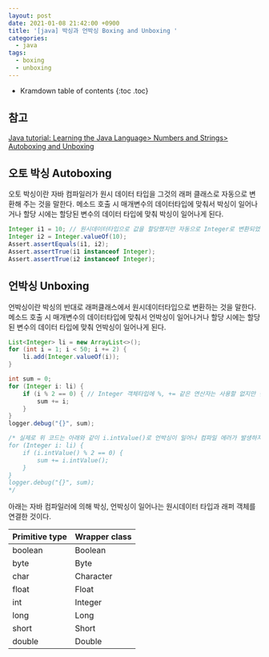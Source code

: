 ```yaml
---
layout: post
date: 2021-01-08 21:42:00 +0900
title: '[java] 박싱과 언박싱 Boxing and Unboxing '
categories:
  - java
tags:
  - boxing
  - unboxing
---
```


* Kramdown table of contents
{:toc .toc}

## 참고
[Java tutorial: Learning the Java Language> Numbers and Strings> Autoboxing and Unboxing](https://docs.oracle.com/javase/tutorial/java/data/autoboxing.html)  


## 오토 박싱 Autoboxing

오토 박싱이란 자바 컴파일러가 원시 데이터 타입을 그것의 래퍼 클래스로 자동으로 변환해 주는 것을 말한다.
메소드 호출 시 매개변수의 데이터타입에 맞춰서 박싱이 일어나거나 할당 시에는 할당된 변수의 데이터 타입에 맞춰 박싱이 일어나게 된다.

```java
Integer i1 = 10; // 원시데이터타입으로 값을 할당했지만 자동으로 Integer로 변환되었다.
Integer i2 = Integer.valueOf(10);		
Assert.assertEquals(i1, i2);
Assert.assertTrue(i1 instanceof Integer);
Assert.assertTrue(i2 instanceof Integer);
```

## 언박싱 Unboxing

언박싱이란 박싱의 반대로 래퍼클래스에서 원시데이터타입으로 변환하는 것을 말한다.  
메소드 호출 시 매개변수의 데이터타입에 맞춰서 언박싱이 일어나거나 할당 시에는 할당된 변수의 데이터 타입에 맞춰 언박싱이 일어나게 된다.

```java
List<Integer> li = new ArrayList<>();
for (int i = 1; i < 50; i += 2) {
    li.add(Integer.valueOf(i));
}

int sum = 0;
for (Integer i: li) {
    if (i % 2 == 0) { // Integer 객체타입에 %, += 같은 연산자는 사용할 없지만 컴파일러가 자동으로 언박싱을 한다.  
        sum += i;
    }
}
logger.debug("{}", sum);

/* 실제로 위 코드는 아래와 같이 i.intValue()로 언박싱이 일어나 컴파일 에러가 발생하지 않는다.
for (Integer i: li) {
    if (i.intValue() % 2 == 0) {  
        sum += i.intValue();
    }
}
logger.debug("{}", sum);
*/
```

아래는 자바 컴파일러에 의해 박싱, 언박싱이 일어나는 원시데이터 타입과 래퍼 객체를 연결한 것이다.  

| Primitive type | 	Wrapper class |
|---             |---             |
| boolean        | Boolean        |
| byte           | Byte           |
| char           | Character      |
| float          | Float          |
| int            | Integer        |
| long           | Long           |
| short          | Short          |
| double         | Double         |
